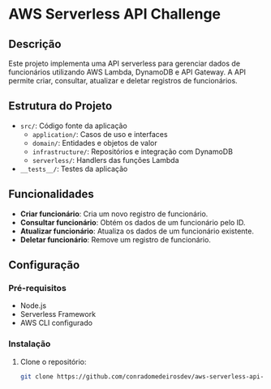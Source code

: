# AWS Serverless API Challenge

## Descrição
Este projeto implementa uma API serverless para gerenciar dados de funcionários utilizando AWS Lambda, DynamoDB e API Gateway. A API permite criar, consultar, atualizar e deletar registros de funcionários.

## Estrutura do Projeto
- `src/`: Código fonte da aplicação
  - `application/`: Casos de uso e interfaces
  - `domain/`: Entidades e objetos de valor
  - `infrastructure/`: Repositórios e integração com DynamoDB
  - `serverless/`: Handlers das funções Lambda
- `__tests__/`: Testes da aplicação

## Funcionalidades
- **Criar funcionário**: Cria um novo registro de funcionário.
- **Consultar funcionário**: Obtém os dados de um funcionário pelo ID.
- **Atualizar funcionário**: Atualiza os dados de um funcionário existente.
- **Deletar funcionário**: Remove um registro de funcionário.

## Configuração

### Pré-requisitos
- Node.js
- Serverless Framework
- AWS CLI configurado

### Instalação
1. Clone o repositório:
   ```sh
   git clone https://github.com/conradomedeirosdev/aws-serverless-api-challenge.git
